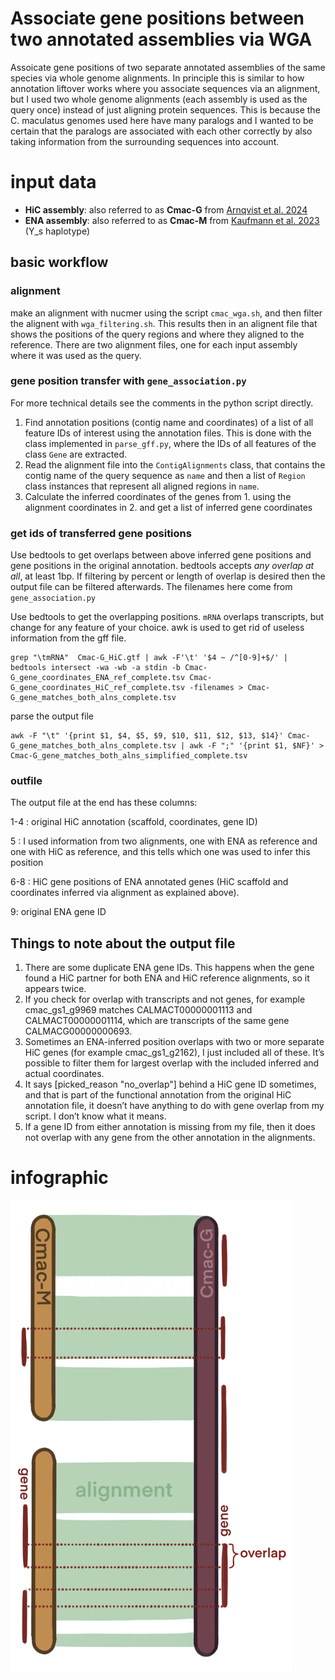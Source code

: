 # Associate gene positions between two annotated assemblies via WGA
Assoicate gene positions of two separate annotated assemblies of the same species via whole genome alignments. In principle this is similar to how annotation liftover works where you associate sequences via an alignment, but I used two whole genome alignments (each assembly is used as the query once) instead of just aligning protein sequences. This is because the C. maculatus genomes used here have many paralogs and I wanted to be certain that the paralogs are associated with each other correctly by also taking information from the surrounding sequences into account.

# input data

* **HiC assembly**: also referred to as **Cmac-G** from [Arnqvist et al. 2024](https://academic.oup.com/g3journal/article/14/2/jkad266/7471854)
* **ENA assembly**: also referred to as **Cmac-M** from [Kaufmann et al. 2023](https://academic.oup.com/mbe/article/40/8/msad167/7227908) (Y_s haplotype)

## basic workflow

### alignment
make an alignment with nucmer using the script `cmac_wga.sh`, and then filter the alignent with `wga_filtering.sh`. This results then in an alignent file that shows the positions of the query regions and where they aligned to the reference. There are two alignment files, one for each input assembly where it was used as the query.

### gene position transfer with `gene_association.py`
For more technical details see the comments in the python script directly.
1. Find annotation positions (contig name and coordinates) of a list of all feature IDs of interest using the annotation files. This is done with the class implemented in `parse_gff.py`, where the IDs of all features of the class `Gene` are extracted.
2. Read the alignment file into the `ContigAlignments` class, that contains the contig name of the query sequence as `name` and then a list of `Region` class instances that represent all aligned regions in `name`.
3. Calculate the inferred coordinates of the genes from 1. using the alignment coordinates in 2. and get a list of inferred gene coordinates

### get ids of transferred gene positions
Use bedtools to get overlaps between above inferred gene positions and gene positions in the original annotation. bedtools accepts *any overlap at all*, at least 1bp. If filtering by percent or length of overlap is desired then the output file can be filtered afterwards. The filenames here come from `gene_association.py`

Use bedtools to get the overlapping positions. `mRNA` overlaps transcripts, but change for any feature of your choice. awk is used to get rid of useless information from the gff file.
```
grep "\tmRNA"  Cmac-G_HiC.gtf | awk -F'\t' '$4 ~ /^[0-9]+$/' |  bedtools intersect -wa -wb -a stdin -b Cmac-G_gene_coordinates_ENA_ref_complete.tsv Cmac-G_gene_coordinates_HiC_ref_complete.tsv -filenames > Cmac-G_gene_matches_both_alns_complete.tsv
```
parse the output file
```
awk -F "\t" '{print $1, $4, $5, $9, $10, $11, $12, $13, $14}' Cmac-G_gene_matches_both_alns_complete.tsv | awk -F ";" '{print $1, $NF}' > Cmac-G_gene_matches_both_alns_simplified_complete.tsv 
```

### outfile
The output file at the end has these columns:

1-4 : original HiC annotation (scaffold, coordinates, gene ID)

5 : I used information from two alignments, one with ENA as reference and one with HiC as reference, and this tells which one was used to infer this position

6-8 : HiC gene positions of ENA annotated genes (HiC scaffold and coordinates inferred via alignment as explained above).

9: original ENA gene ID

## Things to note about the output file

1. There are some duplicate ENA gene IDs. This happens when the gene found a HiC partner for both ENA and HiC reference alignments, so it appears twice.
2. If you check for overlap with transcripts and not genes, for example cmac_gs1_g9969 matches CALMACT00000001113 and CALMACT00000001114, which are transcripts of the same gene CALMACG00000000693.
3. Sometimes an ENA-inferred position overlaps with two or more separate HiC genes (for example cmac_gs1_g2162), I just included all of these. It’s possible to filter them for largest overlap with the included inferred and actual coordinates.
4. It says [picked_reason "no_overlap"] behind a HiC gene ID sometimes, and that is part of the functional annotation from the original HiC annotation file, it doesn’t have anything to do with gene overlap from my script. I don’t know what it means.
5. If a gene ID from either annotation is missing from my file, then it does not overlap with any gene from the other annotation in the alignments.

# infographic
<img src="https://github.com/immonen-group/Gene_ID_association_via_WG_alignment/blob/main/ENA_HiC_gene_coordinate_association.png" alt="drawing" width="450"/>
